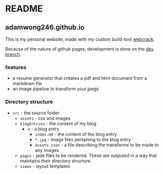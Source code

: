 # README
## adamwong246.github.io

This is my personal website, made with my custom build-tool [webcrack](https://github.com/adamwong246/adamwong246.github.io/tree/dev/webcrack).

Because of the nature of github pages, development is done on the [dev branch](https://github.com/adamwong246/adamwong246.github.io/tree/dev).

### features

- a resume generator that creates a pdf and html document from a markdown file
- an image pipeline to transform your jpegs

### Directory structure

- `src` - the source folder
  - `assets` - css and images
  - `blogEntries` - the content of my blog
    - `n` - a blog entry
      - `index.md` - the content of the blog entry
      - `*.jpg` - image files pertaining to the blog entry
      - `assets.json` - a file describing the transforms to be made to any images
  - `pages` - jade files to be rendered. These are outputed in a way that maintains their directory structure.
  - `views` - layout templates
